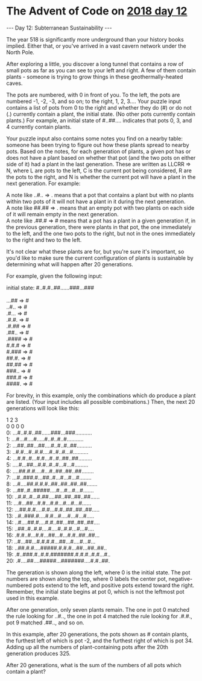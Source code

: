 # The Advent of Code on [2018 day 12](https://adventofcode.com/2018/day/12)

--- Day 12: Subterranean Sustainability ---

The year 518 is significantly more underground than your history books implied.  Either that, or you've arrived in a vast cavern network under the North Pole.

After exploring a little, you discover a long tunnel that contains a row of small pots as far as you can see to your left and right.  A few of them contain plants - someone is trying to grow things in these geothermally-heated caves.

The pots are numbered, with 0 in front of you.  To the left, the pots are numbered -1, -2, -3, and so on; to the right, 1, 2, 3.... Your puzzle input contains a list of pots from 0 to the right and whether they do (#) or do not (.) currently contain a plant, the initial state. (No other pots currently contain plants.) For example, an initial state of #..##.... indicates that pots 0, 3, and 4 currently contain plants.

Your puzzle input also contains some notes you find on a nearby table: someone has been trying to figure out how these plants spread to nearby pots.  Based on the notes, for each generation of plants, a given pot has or does not have a plant based on whether that pot (and the two pots on either side of it) had a plant in the last generation. These are written as LLCRR => N, where L are pots to the left, C is the current pot being considered, R are the pots to the right, and N is whether the current pot will have a plant in the next generation. For example:

A note like ..#.. => . means that a pot that contains a plant but with no plants within two pots of it will not have a plant in it during the next generation.\
A note like ##.## => . means that an empty pot with two plants on each side of it will remain empty in the next generation.\
A note like .##.# => # means that a pot has a plant in a given generation if, in the previous generation, there were plants in that pot, the one immediately to the left, and the one two pots to the right, but not in the ones immediately to the right and two to the left.

It's not clear what these plants are for, but you're sure it's important, so you'd like to make sure the current configuration of plants is sustainable by determining what will happen after 20 generations.

For example, given the following input:

initial state: #..#.#..##......###...###\
\
...## => #\
..#.. => #\
.#... => #\
.#.#. => #\
.#.## => #\
.##.. => #\
.#### => #\
#.#.# => #\
#.### => #\
##.#. => #\
##.## => #\
###.. => #\
###.# => #\
####. => #

For brevity, in this example, only the combinations which do produce a plant are listed. (Your input includes all possible combinations.) Then, the next 20 generations will look like this:

1         2         3     \
       0         0         0         0     \
 0: ...#..#.#..##......###...###...........\
 1: ...#...#....#.....#..#..#..#...........\
 2: ...##..##...##....#..#..#..##..........\
 3: ..#.#...#..#.#....#..#..#...#..........\
 4: ...#.#..#...#.#...#..#..##..##.........\
 5: ....#...##...#.#..#..#...#...#.........\
 6: ....##.#.#....#...#..##..##..##........\
 7: ...#..###.#...##..#...#...#...#........\
 8: ...#....##.#.#.#..##..##..##..##.......\
 9: ...##..#..#####....#...#...#...#.......\
10: ..#.#..#...#.##....##..##..##..##......\
11: ...#...##...#.#...#.#...#...#...#......\
12: ...##.#.#....#.#...#.#..##..##..##.....\
13: ..#..###.#....#.#...#....#...#...#.....\
14: ..#....##.#....#.#..##...##..##..##....\
15: ..##..#..#.#....#....#..#.#...#...#....\
16: .#.#..#...#.#...##...#...#.#..##..##...\
17: ..#...##...#.#.#.#...##...#....#...#...\
18: ..##.#.#....#####.#.#.#...##...##..##..\
19: .#..###.#..#.#.#######.#.#.#..#.#...#..\
20: .#....##....#####...#######....#.#..##.

The generation is shown along the left, where 0 is the initial state.  The pot numbers are shown along the top, where 0 labels the center pot, negative-numbered pots extend to the left, and positive pots extend toward the right. Remember, the initial state begins at pot 0, which is not the leftmost pot used in this example.

After one generation, only seven plants remain.  The one in pot 0 matched the rule looking for ..#.., the one in pot 4 matched the rule looking for .#.#., pot 9 matched .##.., and so on.

In this example, after 20 generations, the pots shown as # contain plants, the furthest left of which is pot -2, and the furthest right of which is pot 34. Adding up all the numbers of plant-containing pots after the 20th generation produces 325.

After 20 generations, what is the sum of the numbers of all pots which contain a plant?